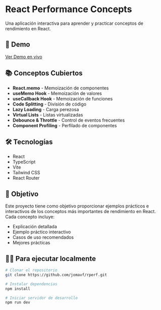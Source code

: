 # React Performance Concepts

Una aplicación interactiva para aprender y practicar conceptos de rendimiento en React.

## 🚀 Demo

[Ver Demo en vivo](https://jomavf.github.io/rperf/#/memo)

## 📚 Conceptos Cubiertos

- **React.memo** - Memoización de componentes
- **useMemo Hook** - Memoización de valores
- **useCallback Hook** - Memoización de funciones
- **Code Splitting** - División de código
- **Lazy Loading** - Carga perezosa
- **Virtual Lists** - Listas virtualizadas
- **Debounce & Throttle** - Control de eventos frecuentes
- **Component Profiling** - Perfilado de componentes

## 🛠️ Tecnologías

- React
- TypeScript
- Vite
- Tailwind CSS
- React Router

## 🎯 Objetivo

Este proyecto tiene como objetivo proporcionar ejemplos prácticos e interactivos de los conceptos más importantes de rendimiento en React. Cada concepto incluye:

- Explicación detallada
- Ejemplo práctico interactivo
- Casos de uso recomendados
- Mejores prácticas

## 🏃‍♂️ Para ejecutar localmente

```bash
# Clonar el repositorio
git clone https://github.com/jomavf/rperf.git

# Instalar dependencias
npm install

# Iniciar servidor de desarrollo
npm run dev
```

